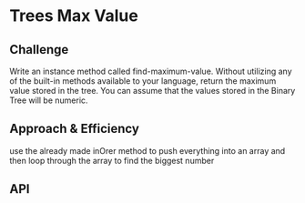 # Trees Max Value

## Challenge
Write an instance method called find-maximum-value. Without utilizing any of the built-in methods available to your language, return the maximum value stored in the tree. You can assume that the values stored in the Binary Tree will be numeric.

## Approach & Efficiency
use the already made inOrer method to push everything into an array and then loop through the array to find the biggest number

## API
[](https://codefellows.github.io/common_curriculum/data_structures_and_algorithms/Code_401/class-16/binary-tree.png)